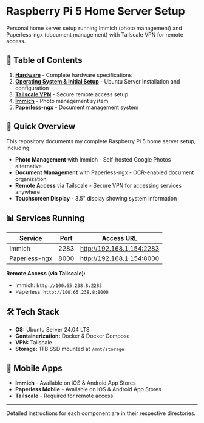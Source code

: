 # Raspberry Pi 5 Home Server Setup

Personal home server setup running Immich (photo management) and Paperless-ngx (document management) with Tailscale VPN for remote access.

## 📑 Table of Contents

1. **[Hardware](./hardware/)** - Complete hardware specifications
2. **[Operating System & Initial Setup](./os-setup/)** - Ubuntu Server installation and configuration
3. **[Tailscale VPN](./tailscale/)** - Secure remote access setup
4. **[Immich](./immich/)** - Photo management system
5. **[Paperless-ngx](./paperless/)** - Document management system

## 🚀 Quick Overview

This repository documents my complete Raspberry Pi 5 home server setup, including:

- **Photo Management** with Immich - Self-hosted Google Photos alternative
- **Document Management** with Paperless-ngx - OCR-enabled document organization
- **Remote Access** via Tailscale - Secure VPN for accessing services anywhere
- **Touchscreen Display** - 3.5" display showing system information

## 📊 Services Running

| Service | Port | Access URL |
|---------|------|------------|
| Immich | 2283 | http://192.168.1.154:2283 |
| Paperless-ngx | 8000 | http://192.168.1.154:8000 |

**Remote Access (via Tailscale):**
- Immich: `http://100.65.238.8:2283`
- Paperless: `http://100.65.238.8:8000`

## 🛠️ Tech Stack

- **OS:** Ubuntu Server 24.04 LTS
- **Containerization:** Docker & Docker Compose
- **VPN:** Tailscale
- **Storage:** 1TB SSD mounted at `/mnt/storage`

## 📱 Mobile Apps

- **Immich** - Available on iOS & Android App Stores
- **Paperless Mobile** - Available on iOS & Android App Stores
- **Tailscale** - Required for remote access

---

Detailed instructions for each component are in their respective directories.
